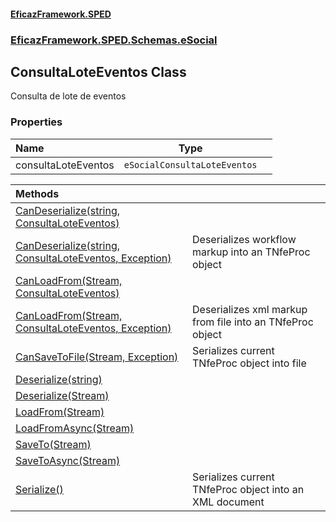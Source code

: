 #### [EficazFramework.SPED](EficazFrameworkSPED.md 'EficazFramework SPED')
### [EficazFramework.SPED.Schemas.eSocial](EficazFramework.SPED.Schemas.eSocial.md 'EficazFramework.SPED.Schemas.eSocial')

## ConsultaLoteEventos Class

Consulta de lote de eventos
### Properties

| Name | Type | |
| :--- | :---: | :--- |
| consultaLoteEventos | `eSocialConsultaLoteEventos` |  |

| Methods | |
| :--- | :--- |
| [CanDeserialize(string, ConsultaLoteEventos)](EficazFramework.SPED.Schemas.eSocial/ConsultaLoteEventos/CanDeserialize(string,ConsultaLoteEventos).md 'EficazFramework.SPED.Schemas.eSocial.ConsultaLoteEventos.CanDeserialize(string, EficazFramework.SPED.Schemas.eSocial.ConsultaLoteEventos)') | |
| [CanDeserialize(string, ConsultaLoteEventos, Exception)](EficazFramework.SPED.Schemas.eSocial/ConsultaLoteEventos/CanDeserialize(string,ConsultaLoteEventos,Exception).md 'EficazFramework.SPED.Schemas.eSocial.ConsultaLoteEventos.CanDeserialize(string, EficazFramework.SPED.Schemas.eSocial.ConsultaLoteEventos, System.Exception)') | Deserializes workflow markup into an TNfeProc object |
| [CanLoadFrom(Stream, ConsultaLoteEventos)](EficazFramework.SPED.Schemas.eSocial/ConsultaLoteEventos/CanLoadFrom(Stream,ConsultaLoteEventos).md 'EficazFramework.SPED.Schemas.eSocial.ConsultaLoteEventos.CanLoadFrom(System.IO.Stream, EficazFramework.SPED.Schemas.eSocial.ConsultaLoteEventos)') | |
| [CanLoadFrom(Stream, ConsultaLoteEventos, Exception)](EficazFramework.SPED.Schemas.eSocial/ConsultaLoteEventos/CanLoadFrom(Stream,ConsultaLoteEventos,Exception).md 'EficazFramework.SPED.Schemas.eSocial.ConsultaLoteEventos.CanLoadFrom(System.IO.Stream, EficazFramework.SPED.Schemas.eSocial.ConsultaLoteEventos, System.Exception)') | Deserializes xml markup from file into an TNfeProc object |
| [CanSaveToFile(Stream, Exception)](EficazFramework.SPED.Schemas.eSocial/ConsultaLoteEventos/CanSaveToFile(Stream,Exception).md 'EficazFramework.SPED.Schemas.eSocial.ConsultaLoteEventos.CanSaveToFile(System.IO.Stream, System.Exception)') | Serializes current TNfeProc object into file |
| [Deserialize(string)](EficazFramework.SPED.Schemas.eSocial/ConsultaLoteEventos/Deserialize(string).md 'EficazFramework.SPED.Schemas.eSocial.ConsultaLoteEventos.Deserialize(string)') | |
| [Deserialize(Stream)](EficazFramework.SPED.Schemas.eSocial/ConsultaLoteEventos/Deserialize(Stream).md 'EficazFramework.SPED.Schemas.eSocial.ConsultaLoteEventos.Deserialize(System.IO.Stream)') | |
| [LoadFrom(Stream)](EficazFramework.SPED.Schemas.eSocial/ConsultaLoteEventos/LoadFrom(Stream).md 'EficazFramework.SPED.Schemas.eSocial.ConsultaLoteEventos.LoadFrom(System.IO.Stream)') | |
| [LoadFromAsync(Stream)](EficazFramework.SPED.Schemas.eSocial/ConsultaLoteEventos/LoadFromAsync(Stream).md 'EficazFramework.SPED.Schemas.eSocial.ConsultaLoteEventos.LoadFromAsync(System.IO.Stream)') | |
| [SaveTo(Stream)](EficazFramework.SPED.Schemas.eSocial/ConsultaLoteEventos/SaveTo(Stream).md 'EficazFramework.SPED.Schemas.eSocial.ConsultaLoteEventos.SaveTo(System.IO.Stream)') | |
| [SaveToAsync(Stream)](EficazFramework.SPED.Schemas.eSocial/ConsultaLoteEventos/SaveToAsync(Stream).md 'EficazFramework.SPED.Schemas.eSocial.ConsultaLoteEventos.SaveToAsync(System.IO.Stream)') | |
| [Serialize()](EficazFramework.SPED.Schemas.eSocial/ConsultaLoteEventos/Serialize().md 'EficazFramework.SPED.Schemas.eSocial.ConsultaLoteEventos.Serialize()') | Serializes current TNfeProc object into an XML document |

